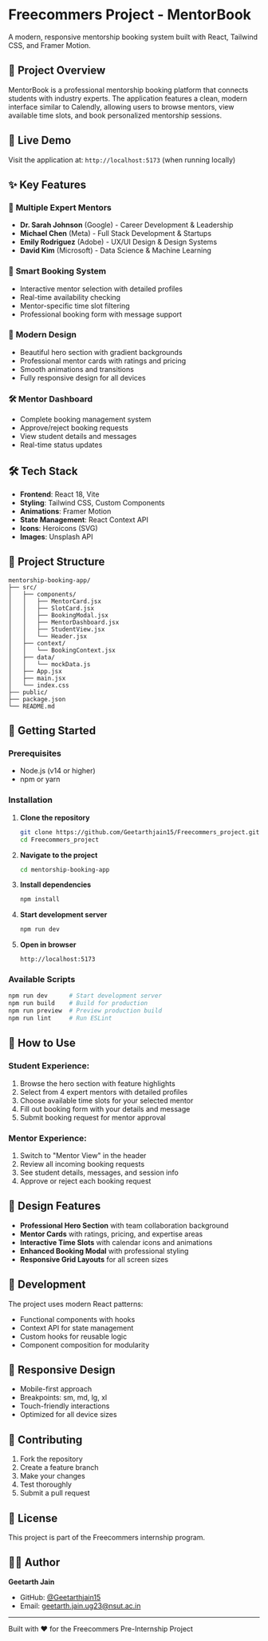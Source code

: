 # Freecommers Project - MentorBook

A modern, responsive mentorship booking system built with React, Tailwind CSS, and Framer Motion.

## 🌟 Project Overview

MentorBook is a professional mentorship booking platform that connects students with industry experts. The application features a clean, modern interface similar to Calendly, allowing users to browse mentors, view available time slots, and book personalized mentorship sessions.

## 🚀 Live Demo

Visit the application at: `http://localhost:5173` (when running locally)

## ✨ Key Features

### 👥 **Multiple Expert Mentors**

- **Dr. Sarah Johnson** (Google) - Career Development & Leadership
- **Michael Chen** (Meta) - Full Stack Development & Startups
- **Emily Rodriguez** (Adobe) - UX/UI Design & Design Systems
- **David Kim** (Microsoft) - Data Science & Machine Learning

### 📅 **Smart Booking System**

- Interactive mentor selection with detailed profiles
- Real-time availability checking
- Mentor-specific time slot filtering
- Professional booking form with message support

### 🎨 **Modern Design**

- Beautiful hero section with gradient backgrounds
- Professional mentor cards with ratings and pricing
- Smooth animations and transitions
- Fully responsive design for all devices

### 🛠️ **Mentor Dashboard**

- Complete booking management system
- Approve/reject booking requests
- View student details and messages
- Real-time status updates

## 🛠️ Tech Stack

- **Frontend**: React 18, Vite
- **Styling**: Tailwind CSS, Custom Components
- **Animations**: Framer Motion
- **State Management**: React Context API
- **Icons**: Heroicons (SVG)
- **Images**: Unsplash API

## 📁 Project Structure

```
mentorship-booking-app/
├── src/
│   ├── components/
│   │   ├── MentorCard.jsx
│   │   ├── SlotCard.jsx
│   │   ├── BookingModal.jsx
│   │   ├── MentorDashboard.jsx
│   │   ├── StudentView.jsx
│   │   └── Header.jsx
│   ├── context/
│   │   └── BookingContext.jsx
│   ├── data/
│   │   └── mockData.js
│   ├── App.jsx
│   ├── main.jsx
│   └── index.css
├── public/
├── package.json
└── README.md
```

## 🚀 Getting Started

### Prerequisites

- Node.js (v14 or higher)
- npm or yarn

### Installation

1. **Clone the repository**

   ```bash
   git clone https://github.com/Geetarthjain15/Freecommers_project.git
   cd Freecommers_project
   ```

2. **Navigate to the project**

   ```bash
   cd mentorship-booking-app
   ```

3. **Install dependencies**

   ```bash
   npm install
   ```

4. **Start development server**

   ```bash
   npm run dev
   ```

5. **Open in browser**
   ```
   http://localhost:5173
   ```

### Available Scripts

```bash
npm run dev      # Start development server
npm run build    # Build for production
npm run preview  # Preview production build
npm run lint     # Run ESLint
```

## 🎯 How to Use

### Student Experience:

1. Browse the hero section with feature highlights
2. Select from 4 expert mentors with detailed profiles
3. Choose available time slots for your selected mentor
4. Fill out booking form with your details and message
5. Submit booking request for mentor approval

### Mentor Experience:

1. Switch to "Mentor View" in the header
2. Review all incoming booking requests
3. See student details, messages, and session info
4. Approve or reject each booking request

## 🎨 Design Features

- **Professional Hero Section** with team collaboration background
- **Mentor Cards** with ratings, pricing, and expertise areas
- **Interactive Time Slots** with calendar icons and animations
- **Enhanced Booking Modal** with professional styling
- **Responsive Grid Layouts** for all screen sizes

## 🔧 Development

The project uses modern React patterns:

- Functional components with hooks
- Context API for state management
- Custom hooks for reusable logic
- Component composition for modularity

## 📱 Responsive Design

- Mobile-first approach
- Breakpoints: sm, md, lg, xl
- Touch-friendly interactions
- Optimized for all device sizes

## 🤝 Contributing

1. Fork the repository
2. Create a feature branch
3. Make your changes
4. Test thoroughly
5. Submit a pull request

## 📄 License

This project is part of the Freecommers internship program.

## 👨‍💻 Author

**Geetarth Jain**

- GitHub: [@Geetarthjain15](https://github.com/Geetarthjain15)
- Email: geetarth.jain.ug23@nsut.ac.in

---

Built with ❤️ for the Freecommers Pre-Internship Project
